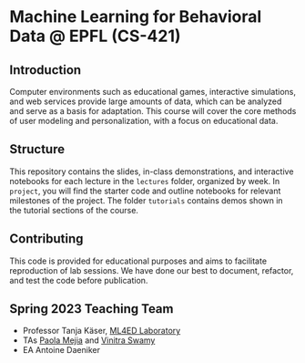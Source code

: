 # Machine Learning for Behavioral Data @ EPFL (CS-421)

## Introduction
Computer environments such as educational games, interactive simulations, and web services provide large amounts of data, which can be analyzed and serve as a basis for adaptation. This course will cover the core methods of user modeling and personalization, with a focus on educational data.

## Structure
This repository contains the slides, in-class demonstrations, and interactive notebooks for each lecture in the `lectures` folder, organized by week. In `project`, you will find the starter code and outline notebooks for relevant milestones of the project. The folder `tutorials` contains demos shown in the tutorial sections of the course.

## Contributing
This code is provided for educational purposes and aims to facilitate reproduction of lab sessions.
We have done our best to document, refactor, and test the code before publication.

## Spring 2023 Teaching Team
- Professor Tanja Käser, [ML4ED Laboratory](https://www.epfl.ch/labs/ml4ed/)
- TAs [Paola Mejia](https://github.com/paola-md) and [Vinitra Swamy](https://vinitra.github.io)
- EA Antoine Daeniker
